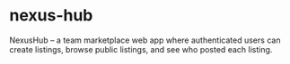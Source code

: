 # nexus-hub
NexusHub – a team marketplace web app where authenticated users can create listings, browse public listings, and see who posted each listing.
